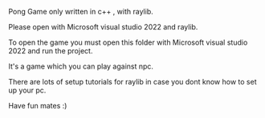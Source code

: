 Pong Game only written in c++ , with raylib.

Please open with Microsoft visual studio 2022 and raylib.

To open the game you must open this folder with Microsoft visual studio 2022 and run the project. 

It's a game which you can play against npc.

There are lots of setup tutorials for raylib in case you dont know how to set up your pc.

Have fun mates :)
